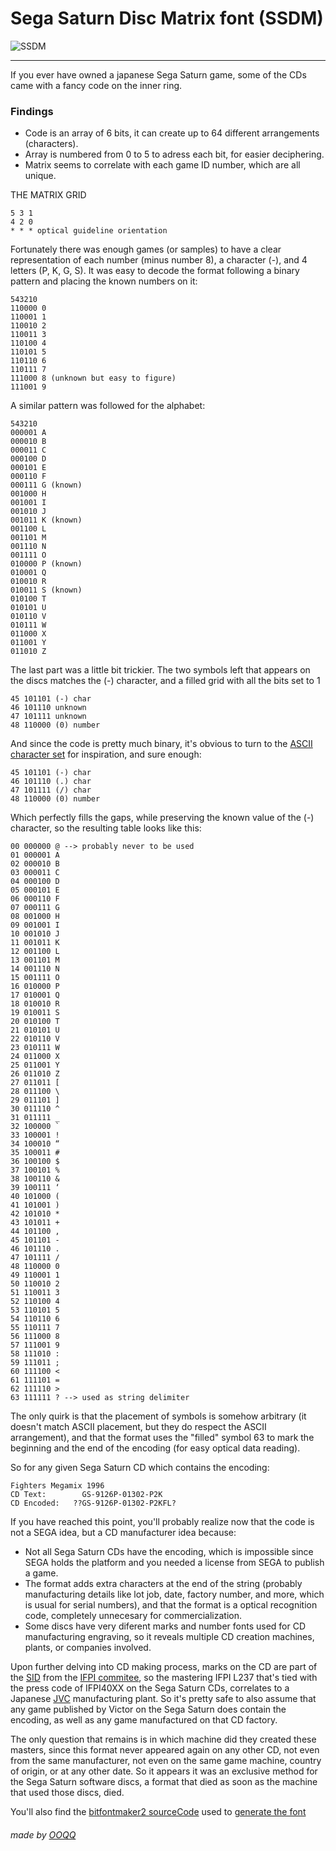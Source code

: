 # Sega Saturn Disc Matrix font (SSDM)
<img src="https://github.com/OOQQ/ooqq.me/blob/master/blob/ssdm/ssdm.png" align="center" alt="SSDM">

-----

If you ever have owned a japanese Sega Saturn game, some of the CDs came with a fancy code on the inner ring.

### Findings
* Code is an array of 6 bits, it can create up to 64 different arrangements (characters).
* Array is numbered from 0 to 5 to adress each bit, for easier deciphering.
* Matrix seems to correlate with each game ID number, which are all unique.

THE MATRIX GRID
```
5 3 1
4 2 0
* * * optical guideline orientation 
```

Fortunately there was enough games (or samples) to have a clear representation of each number (minus number 8), a character (-), and 4 letters (P, K, G, S).
It was easy to decode the format following a binary pattern and placing the known numbers on it:
```
543210
110000 0
110001 1
110010 2
110011 3
110100 4
110101 5
110110 6
110111 7
111000 8 (unknown but easy to figure)
111001 9
```

A similar pattern was followed for the alphabet:
```
543210
000001 A
000010 B
000011 C
000100 D
000101 E
000110 F
000111 G (known)
001000 H
001001 I
001010 J
001011 K (known)
001100 L
001101 M
001110 N
001111 O
010000 P (known)
010001 Q
010010 R
010011 S (known)
010100 T
010101 U
010110 V
010111 W
011000 X
011001 Y
011010 Z
```

The last part was a little bit trickier. The two symbols left that appears on the discs matches the (-) character, and a filled grid with all the bits set to 1

```
45 101101 (-) char
46 101110 unknown
47 101111 unknown
48 110000 (0) number
```
And since the code is pretty much binary, it's obvious to turn to the [ASCII character set](https://ooqq.me/blob/charTables/) for inspiration, and sure enough:
```
45 101101 (-) char
46 101110 (.) char
47 101111 (/) char
48 110000 (0) number
```
Which perfectly fills the gaps, while preserving the known value of the (-) character, so the resulting table looks like this:
```
00 000000 @ --> probably never to be used
01 000001 A
02 000010 B
03 000011 C
04 000100 D
05 000101 E
06 000110 F
07 000111 G
08 001000 H
09 001001 I
10 001010 J
11 001011 K
12 001100 L
13 001101 M
14 001110 N
15 001111 O
16 010000 P
17 010001 Q
18 010010 R
19 010011 S
20 010100 T
21 010101 U
22 010110 V
23 010111 W
24 011000 X
25 011001 Y
26 011010 Z
27 011011 [
28 011100 \
29 011101 ]
30 011110 ^
31 011111 _
32 100000 `
33 100001 !
34 100010 “
35 100011 #
36 100100 $
37 100101 %
38 100110 &
39 100111 ‘
40 101000 (
41 101001 )
42 101010 *
43 101011 +
44 101100 ,
45 101101 -
46 101110 .
47 101111 /
48 110000 0
49 110001 1
50 110010 2
51 110011 3
52 110100 4
53 110101 5
54 110110 6
55 110111 7
56 111000 8
57 111001 9
58 111010 :
59 111011 ;
60 111100 <
61 111101 =
62 111110 >
63 111111 ? --> used as string delimiter
```
The only quirk is that the placement of symbols is somehow arbitrary (it doesn't match ASCII placement, but they do respect the ASCII arrangement), and that the format uses the "filled" symbol 63 to mark the beginning and the end of the encoding (for easy optical data reading).

So for any given Sega Saturn CD which contains the encoding:
```
Fighters Megamix 1996
CD Text:        GS-9126P-01302-P2K
CD Encoded:   ??GS-9126P-01302-P2KFL?
```
If you have reached this point, you'll probably realize now that the code is not a SEGA idea, but a CD manufacturer idea because:

* Not all Sega Saturn CDs have the encoding, which is impossible since SEGA holds the platform and you needed a license from SEGA to publish a game.
* The format adds extra characters at the end of the string (probably manufacturing details like lot job, date, factory number, and more, which is usual for serial numbers), and that the format is a optical recognition code, completely unnecesary for commercialization.
* Some discs have very diferent marks and number fonts used for CD manufacturing engraving, so it reveals multiple CD creation machines, plants, or companies involved.

Upon further delving into CD making process, marks on the CD are part of the [SID](https://support.discogs.com/hc/en-us/articles/360005006654-Database-Guidelines-6-Format#CD_Matrix) from the [IFPI commitee](https://www.ifpi.org/content/library/sid-code-implementation-guide.pdf), so the mastering IFPI L237 that's tied with the press code of IFPI40XX on the Sega Saturn CDs, correlates to a Japanese [JVC](http://wiki.musik-sammler.de/index.php?title=Diskussion:Herstellungsland_(CDs_/_DVDs)) manufacturing plant. So it's pretty safe to also assume that any game published by Victor on the Sega Saturn does contain the encoding, as well as any game manufactured on that CD factory.

The only question that remains is in which machine did they created these masters, since this format never appeared again on any other CD, not even from the same manufacturer, not even on the same game machine, country of origin, or at any other date. So it appears it was an exclusive method for the Sega Saturn software discs, a format that died as soon as the machine that used those discs, died.

You'll also find the [bitfontmaker2 sourceCode](https://github.com/voodoocoltd/Sega-Saturn-Disc-Matrix-font/blob/master/bitFontMaker2Source.txt) used to [generate the font](https://www.pentacom.jp/entacom/bitfontmaker2/) 

###### made by [OOQQ](https://github.com/OOQQ/)
